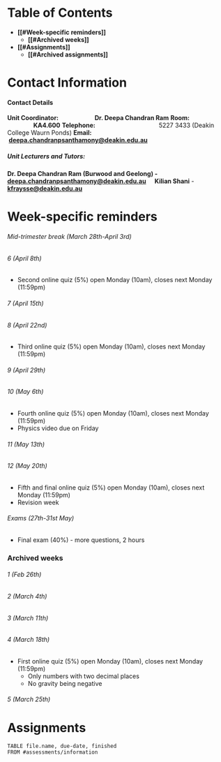 # Table of Contents
- **[[#Week-specific reminders]]**
	- **[[#Archived weeks]]**
- **[[#Assignments]]**
	- **[[#Archived assignments]]**

# Contact Information
#### Contact Details
**Unit Coordinator:                         Dr. Deepa Chandran Ram**
**Room:                                            KA4.600**
**Telephone:**                                     5227 3433 (Deakin College Waurn Ponds)
**Email:                                             [deepa.chandranpsanthamony@deakin.edu.au](http://deepa.chandranpsanthamony@deakin.edu.au)**
##### **Unit Lecturers and Tutors:**        
**Dr. Deepa Chandran Ram (Burwood and Geelong) - deepa.chandranpsanthamony@deakin.edu.au**    
**Kilian Shani** - **[kfraysse@deakin.edu.au](http://kfraysse@deakin.edu.au)** 

# Week-specific reminders

###### Mid-trimester break (March 28th-April 3rd)

###### 6 (April 8th)
- Second online quiz (5%) open Monday (10am), closes next Monday (11:59pm)

###### 7 (April 15th)

###### 8 (April 22nd)
- Third online quiz (5%) open Monday (10am), closes next Monday (11:59pm)

###### 9 (April 29th)

###### 10 (May 6th)
- Fourth online quiz (5%) open Monday (10am), closes next Monday (11:59pm)
- Physics video due on Friday
###### 11 (May 13th)

###### 12 (May 20th)
- Fifth and final online quiz (5%) open Monday (10am), closes next Monday (11:59pm)
- Revision week
###### Exams (27th-31st May)
- Final exam (40%) - more questions, 2 hours


### Archived weeks
###### 1 (Feb 26th)

###### 2 (March 4th)

###### 3 (March 11th)

###### 4 (March 18th)
- First online quiz (5%) open Monday (10am), closes next Monday (11:59pm)
	- Only numbers with two decimal places
	- No gravity being negative
###### 5 (March 25th)



# Assignments
```dataview
TABLE file.name, due-date, finished
FROM #assessments/information
```

